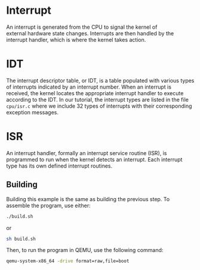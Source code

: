 # Interrupt
An interrupt is generated from the CPU to signal the kernel of  
external hardware state changes. Interrupts are then handled by 
the interrupt handler, which is where the kernel takes action. 

# IDT
The interrupt descriptor table, or IDT, is a table populated with 
various types of interrupts indicated by an interrupt number. When 
an interrupt is received, the kernel locates the appropriate 
interrupt handler to execute according to the IDT. In our tutorial, 
the interrupt types are listed in the file `cpu/isr.c` where we 
include 32 types of interrupts with their corresponding exception 
messages. 

# ISR
An interrupt handler, formally an interrupt service routine (ISR), 
is programmed to run when the kernel detects an interrupt. Each 
interrupt type has its own defined interrupt routines. 


## Building

Building this example is the same as building the previous step. To
assemble the program, use either:

```sh
./build.sh
```

or

```sh
sh build.sh
```

Then, to run the program in QEMU, use the following command:

```sh
qemu-system-x86_64 -drive format=raw,file=boot
```
